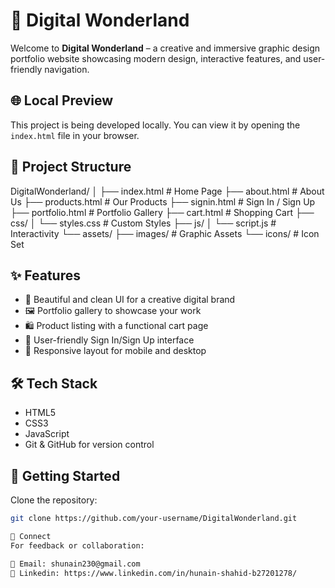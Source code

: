 # 🎨 Digital Wonderland

Welcome to **Digital Wonderland** – a creative and immersive graphic design portfolio website showcasing modern design, interactive features, and user-friendly navigation.

## 🌐 Local Preview

This project is being developed locally. You can view it by opening the `index.html` file in your browser.

## 📁 Project Structure
DigitalWonderland/ │ ├── index.html # Home Page ├── about.html # About Us ├── products.html # Our Products ├── signin.html # Sign In / Sign Up ├── portfolio.html # Portfolio Gallery ├── cart.html # Shopping Cart ├── css/ │ └── styles.css # Custom Styles ├── js/ │ └── script.js # Interactivity └── assets/ ├── images/ # Graphic Assets └── icons/ # Icon Set

## ✨ Features

- 🎨 Beautiful and clean UI for a creative digital brand
- 🖼️ Portfolio gallery to showcase your work
- 🛍️ Product listing with a functional cart page
- 🔐 User-friendly Sign In/Sign Up interface
- 📱 Responsive layout for mobile and desktop

## 🛠️ Tech Stack

- HTML5  
- CSS3  
- JavaScript  
- Git & GitHub for version control  

## 🚀 Getting Started

 Clone the repository:
   ```bash
   git clone https://github.com/your-username/DigitalWonderland.git

💬 Connect
For feedback or collaboration:

📧 Email: shunain230@gmail.com
💼 Linkedin: https://www.linkedin.com/in/hunain-shahid-b27201278/
